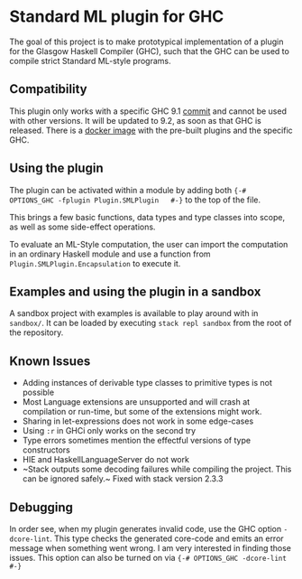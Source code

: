 # Standard ML plugin for GHC

The goal of this project is to make prototypical implementation of a plugin
for the Glasgow Haskell Compiler (GHC),
such that the GHC can be used to compile strict Standard ML-style programs.

## Compatibility

This plugin only works with a specific GHC 9.1 [commit](https://gitlab.haskell.org/ghc/ghc/-/commit/1370eda7a53f5dfc88afe705b2ffecb1d5544ec7) and cannot be used with other versions. It will be updated to 9.2, as soon as that GHC is released. 
There is a [docker image](https://hub.docker.com/repository/docker/anonymousplugin/ghc-language-plugin) with the pre-built plugins and the specific GHC.

## Using the plugin
The plugin can be activated within a module by adding both
`{-# OPTIONS_GHC -fplugin Plugin.SMLPlugin   #-}` to the top of the file.

This brings a few basic functions, data types and type classes into scope, as well as some side-effect operations.

To evaluate an ML-Style computation, the user can import the computation in an ordinary Haskell module and use a function from `Plugin.SMLPlugin.Encapsulation` to execute it.

## Examples and using the plugin in a sandbox

A sandbox project with examples is available to play around with in `sandbox/`. It can be loaded by executing `stack repl sandbox` from the root of the repository.

## Known Issues

 - Adding instances of derivable type classes to primitive types is not possible
 - Most Language extensions are unsupported and will crash at compilation or run-time, but some of the extensions might work.
 - Sharing in let-expressions does not work in some edge-cases
 - Using `:r` in GHCi only works on the second try
 - Type errors sometimes mention the effectful versions of type constructors
 - HIE and HaskellLanguageServer do not work  
 - ~Stack outputs some decoding failures while compiling the project. This can be ignored safely.~ Fixed with stack version 2.3.3

## Debugging

In order see, when my plugin generates invalid code, use the GHC option `-dcore-lint`. This type checks the generated core-code and emits an error message when something went wrong. I am very interested in finding those issues.
This option can also be turned on via `{-# OPTIONS_GHC -dcore-lint #-}`
